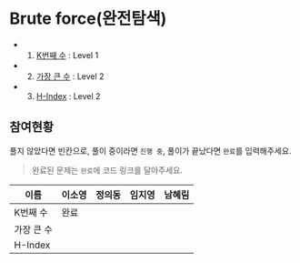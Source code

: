 # Brute force(완전탐색)

* 01. [K번째 수](https://programmers.co.kr/learn/courses/30/lessons/42840) : Level 1
* 02. [가장 큰 수](https://programmers.co.kr/learn/courses/30/lessons/42839) : Level 2
* 03. [H-Index](https://programmers.co.kr/learn/courses/30/lessons/42841) : Level 2

## 참여현황
풀지 않았다면 빈칸으로, 풀이 중이라면 `진행 중`, 풀이가 끝났다면 `완료`를 입력해주세요.
> 완료된 문제는 `완료`에 코드 링크를 달아주세요.

|이름|이소영|정의동|임지영|남혜림|
|--|--|--|--|--|
|K번째 수|완료||||
|가장 큰 수|||||
|H-Index|||||

